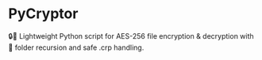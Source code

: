 # PyCryptor
🔒💾 Lightweight Python script for AES-256 file encryption &amp; decryption with 📂 folder recursion and safe .crp handling.
